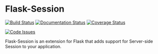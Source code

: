 Flask-Session
=============

[![Build Status](https://travis-ci.org/mcrowson/flask-session.svg?branch=master)](https://travis-ci.org/mcrowson/flask-session)
[![Documentation Status](https://readthedocs.org/projects/flask-session/badge/?version=latest)](http://flask-session.readthedocs.io/en/latest/?badge=latest)
[![Coverage Status](https://coveralls.io/repos/github/mcrowson/flask-session/badge.svg)](https://coveralls.io/github/mcrowson/flask-session) 

[![Code Issues](https://www.quantifiedcode.com/api/v1/project/c1c6ba31dc784fd3bce16b8696b5258c/badge.svg)](https://www.quantifiedcode.com/app/project/c1c6ba31dc784fd3bce16b8696b5258c)

Flask-Session is an extension for Flask that adds support for Server-side Session to your application.
